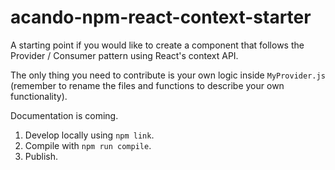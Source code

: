 # acando-npm-react-context-starter

A starting point if you would like to create a component that follows the Provider / Consumer pattern using React's context API.

The only thing you need to contribute is your own logic inside `MyProvider.js` (remember to rename the files and functions to describe your own functionality).

Documentation is coming.

1. Develop locally using `npm link`.
2. Compile with `npm run compile`.
3. Publish.